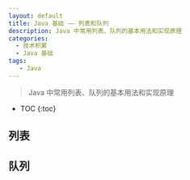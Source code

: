 ```yaml
---
layout: default
title: Java 基础 —— 列表和队列
description: Java 中常用列表、队列的基本用法和实现原理
categories: 
  - 技术积累
  - Java 基础
tags: 
   - Java
---
```


> Java 中常用列表、队列的基本用法和实现原理

<!-- more -->
* TOC
{:toc}

## 列表

## 队列
